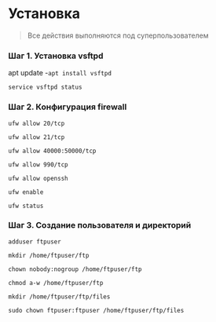 # Установка

> Все действия выполняются под суперпользователем

### Шаг 1. Установка vsftpd

apt update
-```apt install vsftpd```

```service vsftpd status```

### Шаг 2. Конфигурация firewall

```ufw allow 20/tcp```

```ufw allow 21/tcp```

```ufw allow 40000:50000/tcp```

```ufw allow 990/tcp```

```ufw allow openssh```

```ufw enable```

```ufw status```

### Шаг 3. Создание пользователя и директорий

```adduser ftpuser```

```mkdir /home/ftpuser/ftp```

```chown nobody:nogroup /home/ftpuser/ftp```

```chmod a-w /home/ftpuser/ftp```

```mkdir /home/ftpuser/ftp/files```

```sudo chown ftpuser:ftpuser /home/ftpuser/ftp/files```
